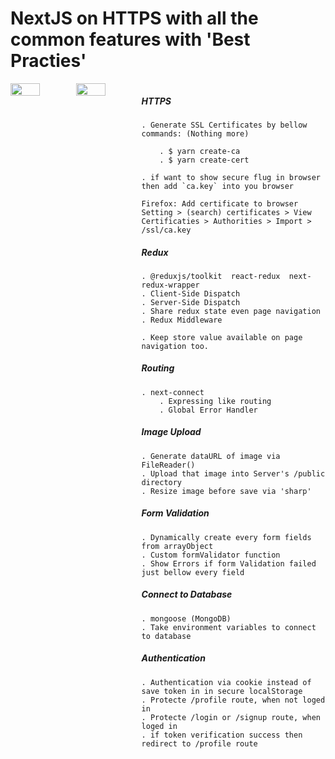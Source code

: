 # NextJS on **HTTPS** with all the common features with 'Best Practies'



<div style="display: flex; justify-content: center">
<img
	width='45%'
	src='https://github.com/JavaScriptForEverything/https-nodejs/blob/master/public/https-nextjs-1.png'
/>
<img
	width='45%'
	src='https://github.com/JavaScriptForEverything/https-nodejs/blob/master/public/https-nextjs-2.png'
/>
<div>



##### HTTPS
	. Generate SSL Certificates by bellow commands: (Nothing more)

		. $ yarn create-ca
		. $ yarn create-cert

	. if want to show secure flug in browser then add `ca.key` into you browser

	Firefox: Add certificate to browser
	Setting > (search) certificates > View Certificaties > Authorities > Import > /ssl/ca.key


##### Redux 

	. @reduxjs/toolkit  react-redux  next-redux-wrapper
	. Client-Side Dispatch 
	. Server-Side Dispatch
	. Share redux state even page navigation
	. Redux Middleware

	. Keep store value available on page navigation too.


##### Routing 

	. next-connect  	
		. Expressing like routing
		. Global Error Handler


##### Image Upload

	. Generate dataURL of image via 	FileReader()
	. Upload that image into Server's /public directory
	. Resize image before save via 'sharp'


##### Form Validation

	. Dynamically create every form fields from arrayObject
	. Custom formValidator function
	. Show Errors if form Validation failed just bellow every field



##### Connect to Database

	. mongoose (MongoDB)
	. Take environment variables to connect to database


##### Authentication

	. Authentication via cookie instead of save token in in secure localStorage
	. Protecte /profile route, when not loged in
	. Protecte /login or /signup route, when loged in
	. if token verification success then redirect to /profile route





